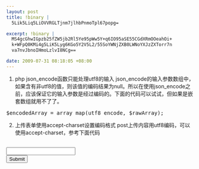 ```yaml
--- 
layout: post
title: !binary |
  5Lik5Liq5LiOVVRGLTjnm7jlhbPnmoTpl67popg=

excerpt: !binary |
  MS4gcGhwIGpzb25fZW5jb2Rl5Ye95pWw5Y+q6IO95aSE55CGdXRmOOeahOi+
  k+WFpQ0KMi4g5LiK5Lyg6KGo5Y2V5L2/55SoYWNjZXB0LWNoYXJzZXTorr7n
  va7nvJbnoIHmoLzlvI8NCg==

date: 2009-07-31 08:18:05 +08:00
---
```

1. php json_encode函数只能处理utf8的输入
json_encode的输入参数数组中，如果含有非utf8的值，则该值的编码结果为null。所以在使用json_encode之前，应该保证它的输入参数是经过编码的。下面的代码可以试试，但如果是嵌套数组就用不了了。
<pre class=php name=code>$encodedArray = array_map(utf8_encode, $rawArray);</pre>
2. 上传表单使用accept-charset设置编码格式
post上传内容用utf8编码，可以使用accept-charset，参考下面代码
<pre class=html name=code>
<form action="testForm.do" enctype="multipart/form-data" method="post" accept-charset="UTF-8">
<input type="text" name="test" />
<input type="submit" />
</form>
</pre>
